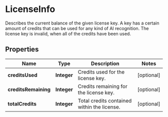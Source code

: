 

# LicenseInfo

Describes the current balance of the given license key. A key has a certain amount of credits that can be used for any kind of AI recognition. The license key is invalid, when all of the credits have been used.
## Properties

Name | Type | Description | Notes
------------ | ------------- | ------------- | -------------
**creditsUsed** | **Integer** | Credits used for the license key. |  [optional]
**creditsRemaining** | **Integer** | Credits remaining for the license key. |  [optional]
**totalCredits** | **Integer** | Total credits contained within the license. |  [optional]




